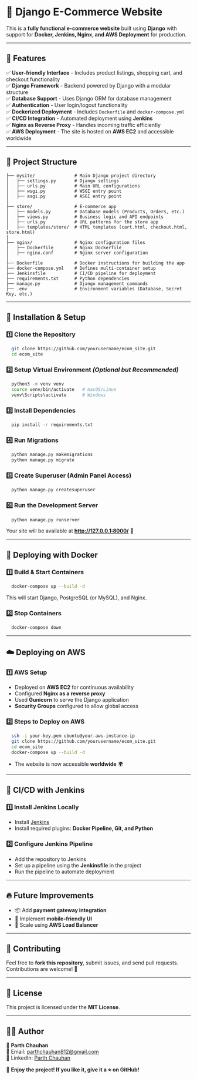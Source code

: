 # 🎯 Django E-Commerce Website

This is a **fully functional e-commerce website** built using **Django** with support for **Docker, Jenkins, Nginx, and AWS Deployment** for production.

---

## 📌 Features

✅ **User-friendly Interface** - Includes product listings, shopping cart, and checkout functionality  
✅ **Django Framework** - Backend powered by Django with a modular structure  
✅ **Database Support** - Uses Django ORM for database management  
✅ **Authentication** - User login/logout functionality  
✅ **Dockerized Deployment** - Includes `Dockerfile` and `docker-compose.yml`  
✅ **CI/CD Integration** - Automated deployment using **Jenkins**  
✅ **Nginx as Reverse Proxy** - Handles incoming traffic efficiently  
✅ **AWS Deployment** - The site is hosted on **AWS EC2** and accessible worldwide  

---

## 📂 Project Structure

```
├── mysite/               # Main Django project directory
│   ├── settings.py       # Django settings
│   ├── urls.py           # Main URL configurations
│   ├── wsgi.py           # WSGI entry point
│   ├── asgi.py           # ASGI entry point
│
├── store/                # E-commerce app
│   ├── models.py         # Database models (Products, Orders, etc.)
│   ├── views.py          # Business logic and API endpoints
│   ├── urls.py           # URL patterns for the store app
│   ├── templates/store/  # HTML templates (cart.html, checkout.html, store.html)
│
├── nginx/                # Nginx configuration files
│   ├── Dockerfile        # Nginx Dockerfile
│   ├── nginx.conf        # Nginx server configuration
│
├── Dockerfile            # Docker instructions for building the app
├── docker-compose.yml    # Defines multi-container setup
├── Jenkinsfile           # CI/CD pipeline for deployment
├── requirements.txt      # Python dependencies
├── manage.py             # Django management commands
├── .env                  # Environment variables (Database, Secret Key, etc.)
```

---

## 🚀 Installation & Setup

### 1️⃣ **Clone the Repository**
```sh
  git clone https://github.com/yourusername/ecom_site.git
  cd ecom_site
```

### 2️⃣ **Setup Virtual Environment** *(Optional but Recommended)*
```sh
  python3 -m venv venv
  source venv/bin/activate   # macOS/Linux
  venv\Scripts\activate      # Windows
```

### 3️⃣ **Install Dependencies**
```sh
  pip install -r requirements.txt
```

### 4️⃣ **Run Migrations**
```sh
  python manage.py makemigrations
  python manage.py migrate
```

### 5️⃣ **Create Superuser** (Admin Panel Access)
```sh
  python manage.py createsuperuser
```

### 6️⃣ **Run the Development Server**
```sh
  python manage.py runserver
```
Your site will be available at **http://127.0.0.1:8000/** 🎉

---

## 🐳 Deploying with Docker

### **1️⃣ Build & Start Containers**
```sh
  docker-compose up --build -d
```
This will start Django, PostgreSQL (or MySQL), and Nginx.

### **2️⃣ Stop Containers**
```sh
  docker-compose down
```

---

## ☁️ Deploying on AWS

### **1️⃣ AWS Setup**
- Deployed on **AWS EC2** for continuous availability
- Configured **Nginx as a reverse proxy**
- Used **Gunicorn** to serve the Django application
- **Security Groups** configured to allow global access

### **2️⃣ Steps to Deploy on AWS**
```sh
  ssh -i your-key.pem ubuntu@your-aws-instance-ip
  git clone https://github.com/yourusername/ecom_site.git
  cd ecom_site
  docker-compose up --build -d
```
- The website is now accessible **worldwide** 🌍

---

## 🔄 CI/CD with Jenkins

### **1️⃣ Install Jenkins Locally**
- Install [Jenkins](https://www.jenkins.io/download/)
- Install required plugins: **Docker Pipeline, Git, and Python**

### **2️⃣ Configure Jenkins Pipeline**
- Add the repository to Jenkins
- Set up a pipeline using the **Jenkinsfile** in the project
- Run the pipeline to automate deployment

---

## 🔥 Future Improvements

- 📦 Add **payment gateway integration**
- 📱 Implement **mobile-friendly UI**
- 🚀 Scale using **AWS Load Balancer**

---

## 🙌 Contributing
Feel free to **fork this repository**, submit issues, and send pull requests. Contributions are welcome! 🎉

---

## 📜 License
This project is licensed under the **MIT License**.

---

## 👨‍💻 Author

👤 **Parth Chauhan**  
📧 Email: [parthchauhan812@gmail.com](mailto:parthchauhan812@gmail.com)  
🔗 LinkedIn: [Parth Chauhan](https://www.linkedin.com/in/parth-chauhan-592127215/)  

🚀 **Enjoy the project! If you like it, give it a ⭐ on GitHub!**

